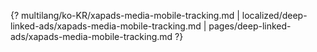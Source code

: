 {? multilang/ko-KR/xapads-media-mobile-tracking.md | localized/deep-linked-ads/xapads-media-mobile-tracking.md | pages/deep-linked-ads/xapads-media-mobile-tracking.md ?}

